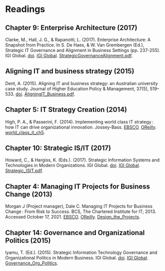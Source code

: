 # Readings

## Chapter 9: Enterprise Architecture (2017)

Clarke, M., Hall, J. G., & Rapanotti, L. (2017). Enterprise Architecture: A Snapshot from Practice. In S. De Haes, & W. Van Grembergen (Ed.), Strategic IT Governance and Alignment in Business Settings (pp. 237-255). IGI Global. [doi](http://doi:10.4018/978-1-5225-0861-8). [IGI Global](https://www-igi--global-com.eu1.proxy.openathens.net/gateway/book/151378). [StrategicGovernanceAlignment.pdf](StrategicGovernanceAlignment.pdf).

## Aligning IT and business strategy (2015)

Dent, A. (2015). Aligning IT and business strategy: an Australian university case study. Journal of Higher Education Policy & Management, 37(5), 519–533. [doi](http://doi:10.1080/1360080X.2015.1079395). [AligningIT_Business.pdf](AligningIT_Business.pdf).

## Chapter 5: IT Strategy Creation (2014)

High, P. A., & Passerini, F. (2014). Implementing world class IT strategy : how IT can drive organizational innovation. Jossey-Bass. [EBSCO](https://eds.b.ebscohost.com/eds/detail/detail?vid=0&sid=2ece9361-414d-4c90-9b4e-ad07d4e2f1c5%40pdc-v-sessmgr01&bdata=JmF1dGh0eXBlPXNzbyZjdXN0aWQ9czEyMjk1MzAmc2l0ZT1lZHMtbGl2ZSZzY29wZT1zaXRl#AN=nu.EBC1771577&db=cat01034a). [OReilly](https://learning.oreilly.com/library/view/implementing-world-class/9781118634110/). [world_class_it_ch5](world_class_it_ch5.docx).

## Chapter 10: Strategic IS/IT (2017)

Howard, C., & Hargiss, K. (Eds.). (2017). Strategic Information Systems and Technologies in Modern Organizations. IGI Global. [doi](http://doi:10.4018/978-1-5225-1680-4). [IGI Global](https://www-igi--global-com.eu1.proxy.openathens.net/gateway/book/162502). [Strategic_ISIT.pdf](Strategic_ISIT.pdf).

## Chapter 4: Managing IT Projects for Business Change (2013)

Morgan J (Project manager), Dale C. Managing IT Projects for Business Change : From Risk to Success. BCS, The Chartered Institute for IT; 2013. Accessed October 17, 2021. [EBSCO](https://search.ebscohost.com/login.aspx?direct=true&db=cat01034a&AN=nu.EBC1213993&authtype=sso&custid=s1229530&site=eds-live&scope=site). [OReilly](https://learning.oreilly.com/library/view/managing-it-projects/9781780171609/14_chapter4.xhtml). [Design_the_Projects](Design_the_Projects.docx).

## Chapter 14: Governance and Organizational Politics (2015)

Iyamu, T. (Ed.). (2015). Strategic Information Technology Governance and Organizational Politics in Modern Business. IGI Global. [doi](http://doi:10.4018/978-1-4666-8524-6). [IGI Global](https://www-igi--global-com.eu1.proxy.openathens.net/gateway/book/124236). [Governance_Org_Politics](Governance_Org_Politics.pdf).
